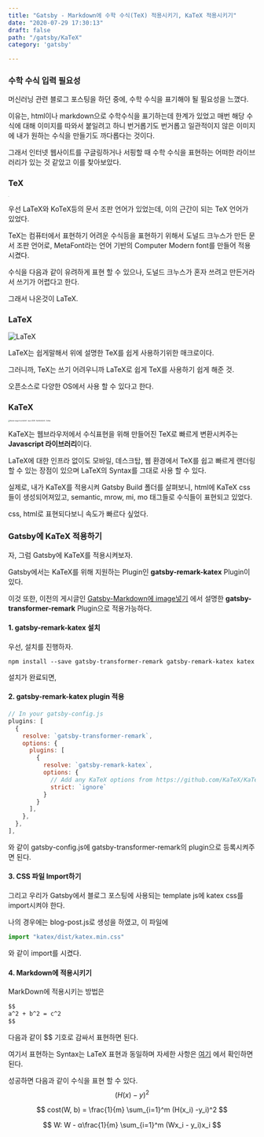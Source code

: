 ```yaml
---
title: "Gatsby - Markdown에 수학 수식(TeX) 적용시키기, KaTeX 적용시키기"
date: "2020-07-29 17:30:13"
draft: false
path: "/gatsby/KaTeX"
category: 'gatsby'

---
```


### 수학 수식 입력 필요성

머신러닝 관련 블로그 포스팅을 하던 중에, 수학 수식을 표기해야 될 필요성을 느꼈다.

이유는, html이나 markdown으로 수학수식을 표기하는데 한계가 있었고 매번 해당 수식에 대해 이미지를 따와서 붙일려고 하니 번거롭기도 번거롭고 일관적이지 않은 이미지에 내가 원하는 수식을 만들기도 까다롭다는 것이다.

그래서 인터넷 웹사이트를 구글링하거나 서핑할 때 수학 수식을 표현하는 어떠한 라이브러리가 있는 것 같았고 이를 찾아보았다.



### TeX

<img src="https://upload.wikimedia.org/wikipedia/commons/thumb/6/68/TeX_logo.svg/1200px-TeX_logo.svg.png" alt="TeX" style="zoom:5%;" />

우선 LaTeX와 KoTeX등의 문서 조판 언어가 있었는데, 이의 근간이 되는 TeX 언어가 있었다.

TeX는 컴퓨터에서 표현하기 어려운 수식등을 표현하기 위해서 도널드 크누스가 만든 문서 조판 언어로,
MetaFont라는 언어 기반의 Computer Modern font를 만들어 적용시켰다.

수식을 다음과 같이 유려하게 표현 할 수 있으나, 도널드 크누스가 혼자 쓰려고 만든거라서 쓰기가 어렵다고 한다.

그래서 나온것이 LaTeX.



### LaTeX

![LaTeX](https://wikimedia.org/api/rest_v1/media/math/render/svg/da441cab3f7a592ecee704077df2f3063c383363)

LaTeX는 쉽게말해서 위에 설명한 TeX를 쉽게 사용하기위한 매크로이다.

그러니까, TeX는 쓰기 어려우니까 LaTeX로 쉽게 TeX를 사용하기 쉽게 해준 것.

오픈소스로 다양한 OS에서 사용 할 수 있다고 한다.



### KaTeX

<img src="https://avatars2.githubusercontent.com/u/31191489?s=400&amp;v=4" alt="Render image from KaTeX · Issue #328 · KaTeX/KaTeX · GitHub" style="zoom:20%;" />

KaTeX는 웹브라우저에서 수식표현을 위해 만들어진 TeX로 빠르게 변환시켜주는 **Javascript 라이브러리**이다.

LaTeX에 대한 인프라 없이도 모바일, 데스크탑, 웹 환경에서 TeX를 쉽고 빠르게 랜더링 할 수 있는 장점이 있으며 LaTeX의 Syntax를 그대로 사용 할 수 있다.

실제로, 내가 KaTeX를 적용시켜 Gatsby Build 폴더를 살펴보니, html에 KaTeX css들이 생성되어져있고,
semantic, mrow, mi, mo 태그들로 수식들이 표현되고 있었다.

css, html로 표현되다보니 속도가 빠르다 싶었다.



### Gatsby에 KaTeX 적용하기

자, 그럼 Gatsby에 KaTeX를 적용시켜보자.

Gatsby에서는 KaTeX를 위해 지원하는 Plugin인 **gatsby-remark-katex** Plugin이 있다.

이것 또한, 이전의 게시글인 [Gatsby-Markdown에 image넣기](https://ha-young.github.io/gatsby/image) 에서 설명한 **gatsby-transformer-remark** Plugin으로 적용가능하다.

#### 1. gatsby-remark-katex 설치

우선, 설치를 진행하자.

```
npm install --save gatsby-transformer-remark gatsby-remark-katex katex
```

설치가 완료되면,

#### 2. gatsby-remark-katex plugin 적용

``` javascript
// In your gatsby-config.js
plugins: [
  {
    resolve: `gatsby-transformer-remark`,
    options: {
      plugins: [
        {
          resolve: `gatsby-remark-katex`,
          options: {
            // Add any KaTeX options from https://github.com/KaTeX/KaTeX/blob/master/docs/options.md here
            strict: `ignore`
          }
        }
      ],
    },
  },
],
```

와 같이 gatsby-config.js에 gatsby-transformer-remark의 plugin으로 등록시켜주면 된다.

#### 3. CSS 파일 Import하기

그리고 우리가 Gatsby에서 블로그 포스팅에 사용되는 template js에 katex css를 import시켜야 한다.

나의 경우에는 blog-post.js로 생성을 하였고, 이 파일에

```javascript
import "katex/dist/katex.min.css"
```

와 같이 import를 시켰다.



#### 4. Markdown에 적용시키기

MarkDown에 적용시키는 방법은

```markdown
$$
a^2 + b^2 = c^2
$$
```

다음과 같이 $$ 기호로 감싸서 표현하면 된다.

여기서 표현하는 Syntax는 LaTeX 표현과 동일하며
자세한 사항은 [여기](https://en.wikipedia.org/wiki/Help:Displaying_a_formula#Formatting_using_TeX) 에서 확인하면 된다.



성공하면 다음과 같이 수식을 표현 할 수 있다.
$$
(H(x) - y)^2
$$

$$
cost(W, b) = \frac{1}{m} \sum_{i=1}^m (H(x_i) -y_i)^2
$$

$$
W: W - α\frac{1}{m} \sum_{i=1}^m (Wx_i - y_i)x_i
$$





